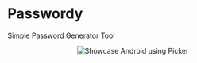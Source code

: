 # Passwordy
Simple Password Generator Tool

<div align="center">
  <img src="https://cdn.discordapp.com/attachments/678557842977849355/966815137770115142/ScreenShot1.png" alt="Showcase Android using Picker" style="margin: 0px 10px" />
</div>
